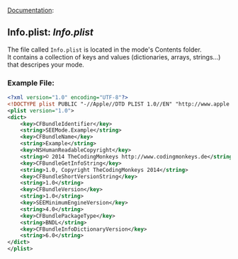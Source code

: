 [Documentation][ModeExample]:
## Info.plist: _Info.plist_

The file called `Info.plist` is located in the mode's Contents folder.  
It contains a collection of keys and values (dictionaries, arrays, strings…) that descripes your mode. 


### <a name="ExampleFile"></a>Example File:

```xml
<?xml version="1.0" encoding="UTF-8"?>
<!DOCTYPE plist PUBLIC "-//Apple//DTD PLIST 1.0//EN" "http://www.apple.com/DTDs/PropertyList-1.0.dtd">
<plist version="1.0">
<dict>
	<key>CFBundleIdentifier</key>
	<string>SEEMode.Example</string>
	<key>CFBundleName</key>
	<string>Example</string>
	<key>NSHumanReadableCopyright</key>
	<string>© 2014 TheCodingMonkeys http://www.codingmonkeys.de</string>
	<key>CFBundleGetInfoString</key>
	<string>1.0, Copyright TheCodingMonkeys 2014</string>
	<key>CFBundleShortVersionString</key>
	<string>1.0</string>
	<key>CFBundleVersion</key>
	<string>1.0</string>
	<key>SEEMinimumEngineVersion</key>
	<string>4.0</string>
	<key>CFBundlePackageType</key>
	<string>BNDL</string>
	<key>CFBundleInfoDictionaryVersion</key>
	<string>6.0</string>
</dict>
</plist>
```


<!-- Referenced Paths -->
[ModeExample]: .. "SubEthaEdit 4 Example Mode Documentation"
